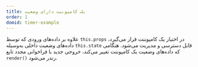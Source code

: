 ```yaml
---
title: یک کامپوننت دارای وضعیت
order: 1
domid: timer-example
---
```


علاوه بر داده‌های ورودی که توسط `this.props` در اختیار یک کامپوننت قرار می‌گیرد، داده‌های وضعیت داخلی به‌وسیله `this.state` قابل دسترسی و مدیریت می‌شود. هنگامی که داده‌های وضعیت یک کامپوننت تغییر می‌کند، خروجی جدید با فراخوانی مجدد تابع `render()` رندر می‌شود.
